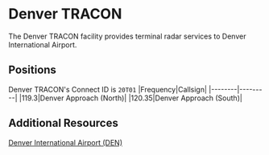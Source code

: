 # Denver TRACON
The Denver TRACON facility provides terminal radar services to Denver International Airport.

## Positions
Denver TRACON's Connect ID is ```20T01```
|Frequency|Callsign|
|--------|---------|
|119.3|Denver Approach (North)|
|120.35|Denver Approach (South)|

## Additional Resources
[Denver International Airport (DEN)](docs/sops/denver.md)